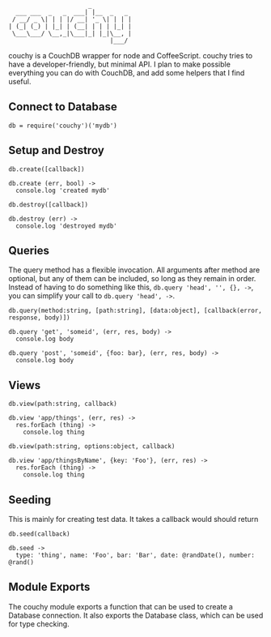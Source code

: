                           _           
      ___ ___  _   _  ___| |__  _   _ 
     / __/ _ \| | | |/ __| '_ \| | | |
    | (_| (_) | |_| | (__| | | | |_| |
     \___\___/ \__,_|\___|_| |_|\__, |
                                |___/ 

couchy is a CouchDB wrapper for node and CoffeeScript.  couchy tries to have a developer-friendly, but minimal API.  I plan to make possible everything you can do with CouchDB, and add some helpers that I find useful.

Connect to Database
-------------------
    db = require('couchy')('mydb')

Setup and Destroy
-----------------
`db.create([callback])`

    db.create (err, bool) ->
      console.log 'created mydb'

`db.destroy([callback])`

    db.destroy (err) ->
      console.log 'destroyed mydb'

Queries
-------
The query method has a flexible invocation.  All arguments after method are optional, but any of them can be included, so long as they remain in order.  Instead of having to do something like this, `db.query 'head', '', {}, ->`, you can simplify your call to `db.query 'head', ->`.

`db.query(method:string, [path:string], [data:object], [callback(error, response, body)])`

    db.query 'get', 'someid', (err, res, body) ->
      console.log body

    db.query 'post', 'someid', {foo: bar}, (err, res, body) ->
      console.log body

Views
-----
`db.view(path:string, callback)`

    db.view 'app/things', (err, res) ->
      res.forEach (thing) ->
        console.log thing

`db.view(path:string, options:object, callback)`
    
    db.view 'app/thingsByName', {key: 'Foo'}, (err, res) ->
      res.forEach (thing) ->
        console.log thing

Seeding
-------
This is mainly for creating test data.  It takes a callback would should return 

`db.seed(callback)`

    db.seed ->
      type: 'thing', name: 'Foo', bar: 'Bar', date: @randDate(), number: @rand()

Module Exports
--------------
The couchy module exports a function that can be used to create a Database connection.  It also exports the Database class, which can be used for type checking.
